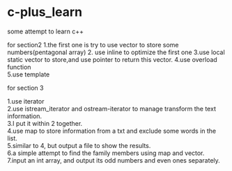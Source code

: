 # c-plus_learn
some attempt to learn c++


for section2
1.the first one is try to use vector to store some  numbers(pentagonal array) 
2. use inline to optimize the first one 
3.use local static vector to store,and use pointer to return this vector. 
4.use overload function   
5.use template  


for section 3

1.use iterator  
2.use istream_iterator and ostream-iterator to manage transform the text information.   
3.I put it within 2 together.   
4.use map to store information from a txt and exclude some words in the list.   
5.similar to 4, but output a file to show the results.    
6.a simple attempt to find the family members using map and vector.   
7.input an int array, and output its odd numbers and even ones separately.    
